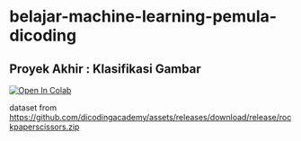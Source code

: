 # belajar-machine-learning-pemula-dicoding

## Proyek Akhir : Klasifikasi Gambar
<a target="_blank" href="https://colab.research.google.com/github/myudak/belajar-machine-learning-pemula-dicoding/blob/main/Proyek-Akhir-Klasifikasi-Gambar/Proyek_Akhir_Klasifikasi_Gambar.ipynb">
  <img src="https://colab.research.google.com/assets/colab-badge.svg" alt="Open In Colab"/>
</a>
  
dataset from https://github.com/dicodingacademy/assets/releases/download/release/rockpaperscissors.zip 
